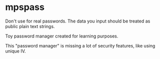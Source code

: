 # mpspass

Don't use for real passwords. The data you input should be treated as public plain text strings.

Toy password manager created for learning purposes.

This "password manager" is missing a lot of security features, like using unique IV.

